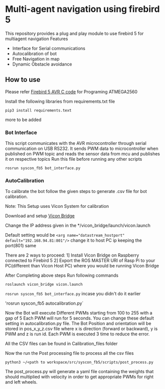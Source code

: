 # Multi-agent navigation using firebird 5
This repository provides a plug and play module to use firebird 5 for multiagent navigation
Features
* Interface for Serial communications
* Autocalibration of bot 
* Free Navigation in map
* Dynamic Obstacle avoidance

## How to use
Please refer [Firebird 5 AVR C code](https://github.com/RugvedKatole/firebird-5-Avr-code) for Programing ATMEGA2560

Install the following libraries from requirements.txt file

`pip3 install requirements.text`

more to be added

### Bot Interface
This script communicates with the AVR microcontroller through serial communication on USB RS232. It sends PWM data to microcontroller when published on PWM topic and reads the sensor data from mcu and publishes it on respective topics
Run this file before running any other scripts

`rosrun syscon_fb5 bot_interface.py`

### AutoCalibration
To calibrate the bot follow the given steps to generate .csv file for bot calibration.

Note: This Setup uses Vicon System for calibration

Download and setup [Vicon Bridge](https://github.com/ethz-asl/vicon_bridge)

Change the IP address given in the */vicon_bridge/launch/vicon.launch 

Default setting would be `<arg name="datastream_hostport" default="192.168.94.81:801"/>` change it to host PC ip keeping the port(801) same

There are 2 ways to proceed:
1] Install Vicon Bridge on Raspberry connected to Firebird 5 
2] Export the ROS MASTER URI of Rasp Pi to your PC(different than Vicon Host PC) where you would be running Vicon Bridge

After Completing above steps 
Run following commands

`roslaunch vicon_bridge vicon.launch`

`rosrun syscon_fb5 bot_interface.py`              incase you didn't do it earlier

'rosrun syscon_fb5 autocalibration.py`

Now the Bot will execute Different PWMs starting from 100 to 255 with a gap of 5 Each PWM will run for 5 seconds. You can change these default setting in autocalibration.py file.
The Bot Position and orientation will be stored in pos_x_y_z.csv file where x is direction (forward or backward), y is PWM and z is run id. Each PWM is executed 3 time to reduce the error.

All the CSV files can be found in Calibration_files folder

Now the run the Post processing file to process all the csv files

`python3 ~/<path to workspace/src/syscon_fb5/scripts/post_process.py`

The post_process.py will generate a yaml file containing the weights that should multiplied with velocity in order to get appropriate PWMs for right and left wheels.


